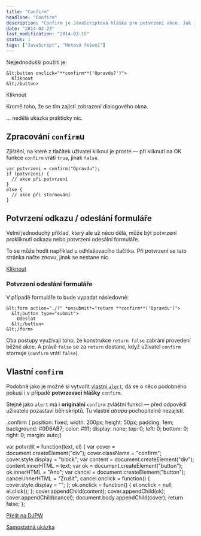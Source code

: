 ```yaml
---
title: "Confirm"
headline: "Confirm"
description: "Confirm je JavaScriptová hláška pro potvrzení akce. Jak ji používat nebo nahradit vlastním dialogovým oknem."
date: "2014-02-23"
last_modification: "2014-03-15"
status: 1
tags: ["JavaScript", "Hotová řešení"]
---
```


Nejjednodušší použití je:

```
&lt;button onclick="**confirm**('Opravdu?')">
  Kliknout
&lt;/button>
```

  Kliknout

Kromě toho, že se tím zajistí zobrazení dialogového okna.

… nedělá ukázka prakticky nic.

## Zpracování `confirm`u

Zjištění, na které z tlačítek uživatel kliknul je prosté — při kliknutí na OK funkce `confirm` vrátí `true`, jinak `false`.

```
var potvrzeni = confirm("Opravdu");
if (potvrzeni) {
  // akce při potvrzení
}
else {
  // akce při stornování
}

```

## Potvrzení odkazu / odeslání formuláře

Velmi jednoduchý příklad, který ale už něco dělá, může být potvrzení prokliknutí odkazu nebo potvrzení odesální formuláře.

To se může hodit například u odhlašovacího tlačítka. Při potvrzení se tato stránka načte znovu, jinak se nestane nic.

  [Kliknout](/confirm)

### Potvrzení odeslání formuláře

V případě formuláře to bude vypadat následovně:

```
&lt;form action="./?" *onsubmit*="return **confirm**('Opravdu')">
  &lt;button type="submit">
    Odeslat
  &lt;/button>
&lt;/form>
```

Oba postupy využívají toho, že konstrukce `return false` zabrání provedení běžné akce. A právě `false` se za `return` dostane, když uživatel `confirm` stornuje (`confirm` vrátí `false`).

## Vlastní `confirm`

Podobně jako je možné si vytvořit [vlastní `alert`](/vlastni-alert), dá se o něco podobného pokusi i v případě **potvrzovací hlášky** `confirm`.

Stejně jako `alert` má i **originální** `confirm` zvláštní funkci — před odpovědí uživatele pozastaví běh skriptů. Tu vlastní *atrapa* pochopitelně nezajistí.

.confirm {
    position: fixed; width: 200px; height: 50px; padding: 1em; background: #0D6AB7; color: #fff; display: none; top: 0; left: 0; bottom: 0; right: 0; margin: auto;}

var potvrdit = function(text, el) {
    var cover = document.createElement("div");
    cover.className = "confirm";
    cover.style.display = "block";
    var content = document.createElement("div");
    content.innerHTML = text;
    var ok = document.createElement("button");
    ok.innerHTML = "Ano";
    var cancel = document.createElement("button");
    cancel.innerHTML = "Zrušit";
    cancel.onclick = function() {
        cover.style.display = "";
    };
    ok.onclick = function() {
        el.onclick = null;
        el.click();
    };
    cover.appendChild(content);
    cover.appendChild(ok);
    cover.appendChild(cancel);
    document.body.appendChild(cover);
    return false;
};

[Přejít na DJPW](http://djpw.cz)

[Samostatná ukázka](http://kod.djpw.cz/ikcb)